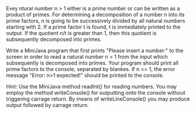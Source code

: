 Evey ntural number n > 1 either is a prime number or can be written as a product of primes. For determining a decomposition of a number n into its prime factors, n is going to be successively divided by all natural numbers starting with 2. If a prime factor t is found, t is immediately printed to the output. If the quotient n/t is greater than 1, then this quotient is subsequently decomposed into primes.

Write a MiniJava program that first prints "Please insert a number:" to the screen in order to read a natural number n > 1 from the input which subsequently is decomposed into primes. Your program should print all prime factors to the console, separated by blankes. If n <= 1, the error message "Error: n>1 expected!" should be printed to the console.

Hint: Use the MiniJava method readInt() for reading numbers. You may employ the method writeConsole() for outputting onto the console without triggering carrage return. By means of writeLineConsole() you may produce output followed by carrage return.
